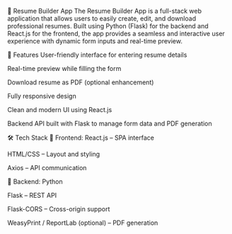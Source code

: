 📝 Resume Builder App
The Resume Builder App is a full-stack web application that allows users to easily create, edit, and download professional resumes. Built using Python (Flask) for the backend and React.js for the frontend, the app provides a seamless and interactive user experience with dynamic form inputs and real-time preview.

🚀 Features
User-friendly interface for entering resume details

Real-time preview while filling the form

Download resume as PDF (optional enhancement)

Fully responsive design

Clean and modern UI using React.js

Backend API built with Flask to manage form data and PDF generation

🛠️ Tech Stack
🔹 Frontend:
React.js – SPA interface

HTML/CSS – Layout and styling

Axios – API communication

🔹 Backend:
Python

Flask – REST API

Flask-CORS – Cross-origin support

WeasyPrint / ReportLab (optional) – PDF generation

